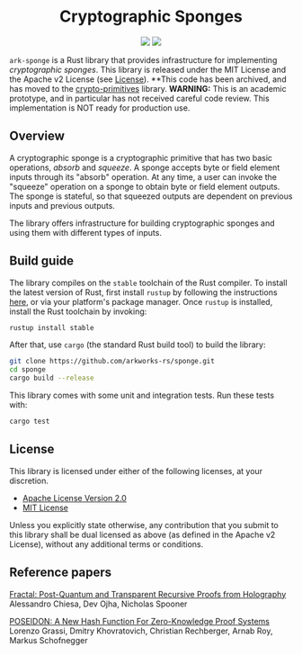 <h1 align="center">Cryptographic Sponges</h1>

<p align="center">
    <a href="https://github.com/arkworks-rs/sponge/blob/master/LICENSE-APACHE">
        <img src="https://img.shields.io/badge/license-APACHE-blue.svg"></a>
    <a href="https://github.com/arkworks-rs/sponge/blob/master/LICENSE-MIT">
        <img src="https://img.shields.io/badge/license-MIT-blue.svg"></a>
</p>

`ark-sponge` is a Rust library that provides infrastructure for implementing *cryptographic sponges*. This library is released under the MIT License and the Apache v2 License (see [License](#license)).
**This code has been archived, and has moved to the [crypto-primitives](https://www.github.com/arkworks-rs/crypto-primitives) library.
**WARNING:** This is an academic prototype, and in particular has not received careful code review.
This implementation is NOT ready for production use.

## Overview

A cryptographic sponge is a cryptographic primitive that has two basic operations, *absorb* and *squeeze*. A sponge
accepts byte or field element inputs through its "absorb" operation. At any time, a user can invoke the "squeeze" operation on a sponge to obtain byte or field
element outputs. The sponge is stateful, so that squeezed outputs are dependent on previous inputs and previous outputs.

The library offers infrastructure for building cryptographic sponges and using them with different types of inputs.

## Build guide

The library compiles on the `stable` toolchain of the Rust compiler. To install the latest version
of Rust, first install `rustup` by following the instructions [here](https://rustup.rs/), or via
your platform's package manager. Once `rustup` is installed, install the Rust toolchain by invoking:

```bash
rustup install stable
```

After that, use `cargo` (the standard Rust build tool) to build the library:

```bash
git clone https://github.com/arkworks-rs/sponge.git
cd sponge 
cargo build --release
```

This library comes with some unit and integration tests. Run these tests with:

```bash
cargo test
```

## License

This library is licensed under either of the following licenses, at your discretion.

* [Apache License Version 2.0](LICENSE-APACHE)
* [MIT License](LICENSE-MIT)

Unless you explicitly state otherwise, any contribution that you submit to this library shall be
dual licensed as above (as defined in the Apache v2 License), without any additional terms or
conditions.

## Reference papers

[Fractal: Post-Quantum and Transparent Recursive Proofs from Holography][cos20]  
Alessandro Chiesa, Dev Ojha, Nicholas Spooner  

[POSEIDON: A New Hash Function For Zero-Knowledge Proof Systems][gkrrs19]
Lorenzo Grassi, Dmitry Khovratovich, Christian Rechberger, Arnab Roy, Markus Schofnegger

[cos20]: https://eprint.iacr.org/2019/1076
[gkrrs19]: https://eprint.iacr.org/2019/458
